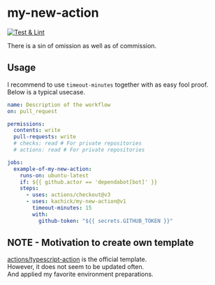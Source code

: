 # my-new-action

[![Test & Lint](https://github.com/kachick/action-typescript-template/actions/workflows/ci.yml/badge.svg?branch=main)](https://github.com/kachick/action-typescript-template/actions/workflows/ci.yml?query=branch%main++)

There is a sin of omission as well as of commission.

## Usage

I recommend to use `timeout-minutes` together with as easy fool proof.\
Below is a typical usecase.

```yaml
name: Description of the workflow
on: pull_request

permissions:
  contents: write
  pull-requests: write
  # checks: read # For private repositories
  # actions: read # For private repositories

jobs:
  example-of-my-new-action:
    runs-on: ubuntu-latest
    if: ${{ github.actor == 'dependabot[bot]' }}
    steps:
      - uses: actions/checkout@v3
      - uses: kachick/my-new-action@v1
        timeout-minutes: 15
        with:
          github-token: "${{ secrets.GITHUB_TOKEN }}"
```

## NOTE - Motivation to create own template

[actions/typescript-action](https://github.com/actions/typescript-action) is the official template.\
However, it does not seem to be updated often.\
And applied my favorite environment preparations.
